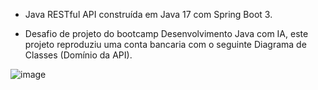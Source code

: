 
* Java RESTful API construída em Java 17 com Spring Boot 3.

* Desafio de projeto do bootcamp Desenvolvimento Java com IA, este projeto reproduziu uma conta bancaria com o seguinte Diagrama de Classes (Domínio da API).



![image](https://github.com/Samuel-BC/Desenvolvimento-Java-com-IA/assets/48744282/4b214a37-deaa-40e1-b452-351b714a4955)
